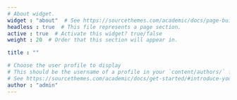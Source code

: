 ```yaml
---
# About widget.
widget : "about"  # See https://sourcethemes.com/academic/docs/page-builder/
headless : true  # This file represents a page section.
active : true  # Activate this widget? true/false
weight : 20  # Order that this section will appear in.

title : ""

# Choose the user profile to display
# This should be the username of a profile in your `content/authors/` folder.
# See https://sourcethemes.com/academic/docs/get-started/#introduce-yourself
author : "admin"
---
```

<div style:"text-align: justify;"></div>